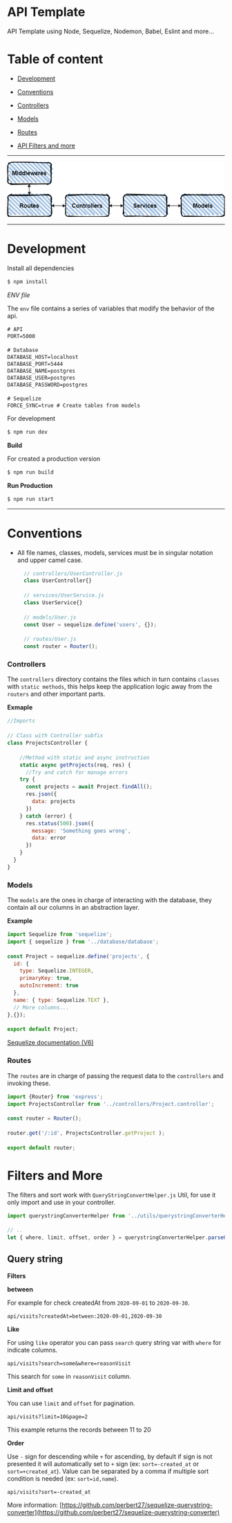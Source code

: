 # API Template

API Template using Node, Sequelize, Nodemon, Babel, Eslint and more...

# Table of content

- [Development](#development)

- [Conventions](#conventions)

- [Controllers](#controllers)

- [Models](#models)

- [Routes](#routes)

- [API Filters and more](#filters-and-more)

---

![flow app](flow.png)

---

# Development

Install all dependencies

```bash
$ npm install
```

*ENV file*

The `env` file contains a series of variables that modify the behavior of the api.

```text
# API
PORT=5000 

# Database
DATABASE_HOST=localhost
DATABASE_PORT=5444
DATABASE_NAME=postgres
DATABASE_USER=postgres
DATABASE_PASSWORD=postgres

# Sequelize
FORCE_SYNC=true # Create tables from models
```

For development

```bash
$ npm run dev
```

**Build**

For created a production version
```bash
$ npm run build
```

**Run Production**

```bash
$ npm run start
```

---

# Conventions
- All file names, classes, models, services must be in singular notation and upper camel case.
  ```javascript
    // controllers/UserController.js
    class UserController{}
    
    // services/UserService.js
    class UserService{}

    // models/User.js
    const User = sequelize.define('users', {});

    // routes/User.js
    const router = Router();
  ```

### Controllers

The `controllers` directory contains the files which in turn contains `classes` with `static methods`, this helps keep the application logic away from the `routers` and other important parts.

**Exmaple**
```javascript
//Imports 

// Class with Controller subfix
class ProjectsController {

    //Method with static and async instruction
    static async getProjects(req, res) {
      //Try and catch for manage errors
    try {
      const projects = await Project.findAll();
      res.json({
        data: projects
      })
    } catch (error) {
      res.status(500).json({
        message: 'Something goes wrong',
        data: error
      })
    }
  }
}
```

### Models

The `models` are the ones in charge of interacting with the database, they contain all our columns in an abstraction layer.

**Example**

```javascript
import Sequelize from 'sequelize';
import { sequelize } from '../database/database';

const Project = sequelize.define('projects', {
  id: {
    type: Sequelize.INTEGER,
    primaryKey: true,
    autoIncrement: true
  },
  name: { type: Sequelize.TEXT },
  // More columns...
},{});

export default Project;
```
[Sequelize documentation (V6)](https://sequelize.org/)

### Routes

The `routes` are in charge of passing the request data to the `controllers` and invoking these.

```javascript
import {Router} from 'express';
import ProjectsController from '../controllers/Project.controller';

const router = Router();

router.get('/:id', ProjectsController.getProject );

export default router;
```

# Filters and More

The filters and sort work with `QueryStringConvertHelper.js` Util, for use it only import and use in your controller.

```javascript
import querystringConverterHelper from '../utils/querystringConverterHelper';

// ..
let { where, limit, offset, order } = querystringConverterHelper.parseQuery(query);

```

## Query string

**Filters**

**between**

For example for check createdAt from `2020-09-01` to `2020-09-30`.

```
api/visits?createdAt=between:2020-09-01,2020-09-30
```

**Like**

For using `like` operator you can pass `search` query string var with `where` for indicate columns.

```
api/visits?search=some&where=reasonVisit
```

This search for `some` in `reasonVisit` column.

**Limit and offset**

You can use `limit` and `offset` for pagination.

```
api/visits?limit=10&page=2
```

This example returns the records between 11 to 20

**Order**

Use `-` sign for descending while `+` for ascending, by default if sign is not presented it will automatically set to `+` sign (ex: `sort=-created_at` or `sort=+created_at`). Value can be separated by a comma if multiple sort condition is needed (ex: `sort=id,name`).

```
api/visits?sort=-created_at
```

More information: [https://github.com/perbert27/sequelize-querystring-converter](https://github.com/perbert27/sequelize-querystring-converter)
